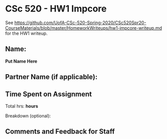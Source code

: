 # CSc 520 - HW1 Impcore

See https://github.com/UofA-CSc-520-Spring-2020/CSc520Spr20-CourseMaterials/blob/master/HomeworkWriteups/hw1-impcore-writeup.md
for the HW1 writeup.

## Name:

**Put Name Here**


## Partner Name (if applicable):


## Time Spent on Assignment

Total hrs: **hours**

Breakdown (optional):


## Comments and Feedback for Staff
